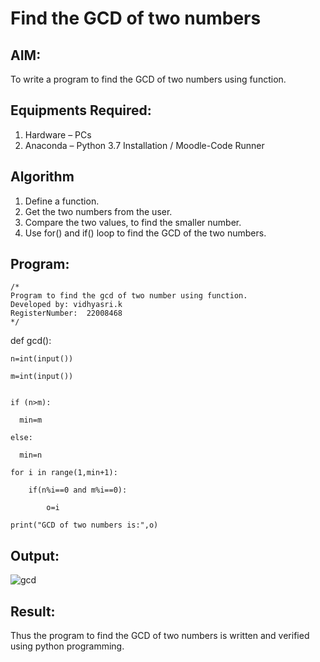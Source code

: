 # Find the GCD of two numbers

## AIM:
To write a program to find the GCD of two numbers using function.

## Equipments Required:
1. Hardware – PCs
2. Anaconda – Python 3.7 Installation / Moodle-Code Runner

## Algorithm
1. Define a function.
2. Get the two numbers from the user.
3. Compare the two values, to find the smaller number.
4. Use for() and if() loop to find the GCD of the two numbers.

## Program:
```
/*
Program to find the gcd of two number using function.
Developed by: vidhyasri.k
RegisterNumber:  22008468
*/
```
def gcd():
    
    n=int(input())
    
    m=int(input())

  
    if (n>m):
    
      min=m
    
    else:
      
      min=n
    
    for i in range(1,min+1):
        
        if(n%i==0 and m%i==0):
          
            o=i
   
    print("GCD of two numbers is:",o)
## Output:
![gcd](https://user-images.githubusercontent.com/119477817/215100953-99dd267f-1f95-4c8a-9495-050c2f6a1e76.png)



## Result:
Thus the program to find the GCD of two numbers is written and verified using python programming.

